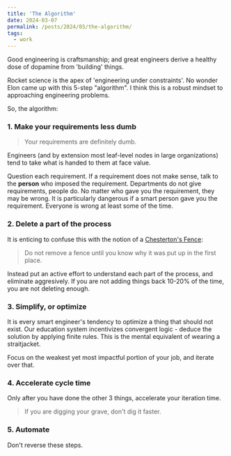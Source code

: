 ```yaml
---
title: 'The Algorithm'
date: 2024-03-07
permalink: /posts/2024/03/the-algorithm/
tags:
  - work
---
```


Good engineering is craftsmanship; and great engineers derive a healthy dose of dopamine from 'building' things.

Rocket science is the apex of 'engineering under constraints'. No wonder Elon came up with this 5-step "algorithm". I think this is a robust mindset to approaching engineering problems.

So, the algorithm:

### 1. Make your requirements less dumb
> Your requirements are definitely dumb.

Engineers (and by extension most leaf-level nodes in large organizations) tend to take what is handed to them
at face value.

Question each requirement. If a requirement does not make sense, talk to the **person** who imposed the requirement. Departments do not give requirements, people do. No matter who gave you the requirement, they may be wrong. It is particularly dangerous if a smart person gave you the requirement. Everyone is wrong at least some of the time.

### 2. Delete a part of the process 
It is enticing to confuse this with the notion of a [Chesterton's Fence](https://fs.blog/chestertons-fence/):

> Do not remove a fence until you know why it was put up in the first place.

Instead put an active effort to understand each part of the process, and eliminate aggresively. If you are not adding things back 10-20% of the time, you are not deleting enough.

### 3. Simplify, or optimize
It is every smart engineer's tendency to optimize a thing that should not exist. Our education system incentivizes convergent logic - deduce the solution by applying finite rules. This is the mental equivalent of wearing a straitjacket. 

Focus on the weakest yet most impactful portion of your job, and iterate over that.

### 4. Accelerate cycle time
Only after you have done the other 3 things, accelerate your iteration time. 
> If you are digging your grave, don't dig it faster.

### 5. Automate
Don't reverse these steps.
